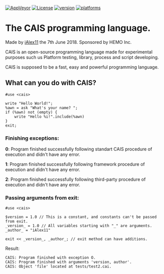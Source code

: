 
[![AppVeyor](https://img.shields.io/appveyor/ci/gruntjs/grunt.svg)](https://caispl.org/status/build)
[![License](https://img.shields.io/badge/license-GNU-green.svg)](https://caispl.org/license)
[![version](https://img.shields.io/badge/version-v1.0-orange.svg)](https://caispl.org/releases/recent)
[![platforms](https://img.shields.io/badge/platforms-macOS%20Mojave%20%7C%20Windows%2010%20%7C%20linux--64-blue.svg)](https://caispl.org/releases/recent)

# The CAIS programming language.
Made by [iAlex11](https://twitter.com/amvro_) the 7th June 2018.
Sponsored by HEMO Inc.

CAIS is an open-source programming language made for experimental purposes such us Platform testing, library, process and script developing.

CAIS is supposed to be a fast, easy and powerful programming language.

## What can you do with CAIS?

```
#use <cais>

write "Hello World!";
%awn = ask "What's your name? ";
if (%awn) not (empty) {
    write "Hello %i!".include(%awn)
}
exit;
```
### Finishing exceptions:
**0**: Program finished successfully following standart CAIS procedure of execution and didn't have any error.

**1**: Program finished successfully following framework procedure of execution and didn't have any error.

**2**: Program finished successfully following third-party procedure of execution and didn't have any error.
### Passing arguments from exit:
```
#use <cais>

$version = 1.0 // This is a constant, and constants can't be passed from exit.
_version_ = 1.0 // All variables starting with "_" are arguments.
_author_ = "iAlex11"

exit << _version_, _author_; // exit method can have additions.
```
Result:
```
CAIS: Program finished with exception O.
CAIS: Program finished with arguments 'version, author'.
CAIS: Object 'file' located at tests/test2.cai.
```
